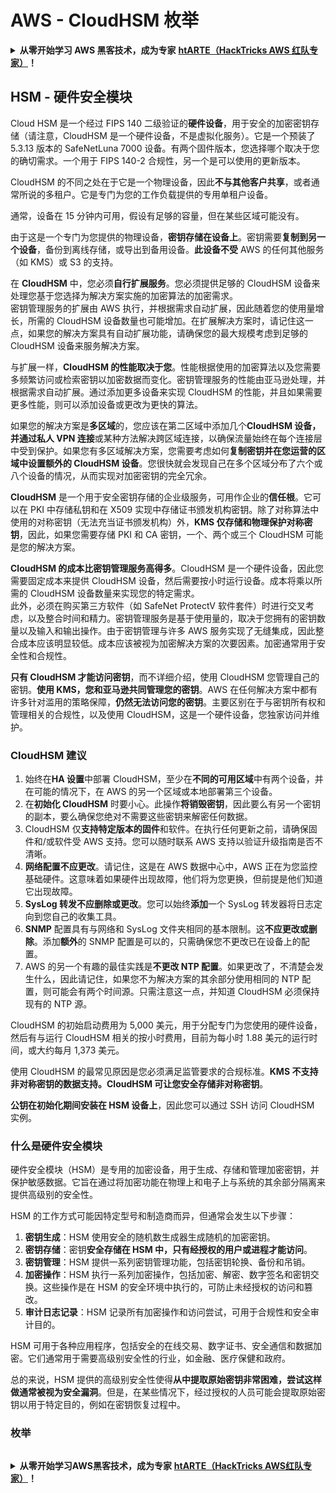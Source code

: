 # AWS - CloudHSM 枚举

<details>

<summary><strong>从零开始学习 AWS 黑客技术，成为专家</strong> <a href="https://training.hacktricks.xyz/courses/arte"><strong>htARTE（HackTricks AWS 红队专家）</strong></a><strong>！</strong></summary>

支持 HackTricks 的其他方式：

* 如果您想看到您的**公司在 HackTricks 中做广告**或**下载 PDF 版本的 HackTricks**，请查看[**订阅计划**](https://github.com/sponsors/carlospolop)！
* 获取[**官方 PEASS & HackTricks 商品**](https://peass.creator-spring.com)
* 探索[**PEASS 家族**](https://opensea.io/collection/the-peass-family)，我们的独家 [**NFTs**](https://opensea.io/collection/the-peass-family)
* **加入** 💬 [**Discord 群组**](https://discord.gg/hRep4RUj7f) 或 [**电报群组**](https://t.me/peass) 或 **关注**我们的 **Twitter** 🐦 [**@hacktricks_live**](https://twitter.com/hacktricks_live)**。**
* **通过向** [**HackTricks**](https://github.com/carlospolop/hacktricks) 和 [**HackTricks Cloud**](https://github.com/carlospolop/hacktricks-cloud) **github 仓库提交 PR** 来分享您的黑客技巧。

</details>

## HSM - 硬件安全模块

Cloud HSM 是一个经过 FIPS 140 二级验证的**硬件设备**，用于安全的加密密钥存储（请注意，CloudHSM 是一个硬件设备，不是虚拟化服务）。它是一个预装了 5.3.13 版本的 SafeNetLuna 7000 设备。有两个固件版本，您选择哪个取决于您的确切需求。一个用于 FIPS 140-2 合规性，另一个是可以使用的更新版本。

CloudHSM 的不同之处在于它是一个物理设备，因此**不与其他客户共享**，或者通常所说的多租户。它是专门为您的工作负载提供的专用单租户设备。

通常，设备在 15 分钟内可用，假设有足够的容量，但在某些区域可能没有。

由于这是一个专门为您提供的物理设备，**密钥存储在设备上**。密钥需要**复制到另一个设备**，备份到离线存储，或导出到备用设备。**此设备不受** AWS 的任何其他服务（如 KMS）或 S3 的支持。

在 **CloudHSM** 中，您必须**自行扩展服务**。您必须提供足够的 CloudHSM 设备来处理您基于您选择为解决方案实施的加密算法的加密需求。\
密钥管理服务的扩展由 AWS 执行，并根据需求自动扩展，因此随着您的使用量增长，所需的 CloudHSM 设备数量也可能增加。在扩展解决方案时，请记住这一点，如果您的解决方案具有自动扩展功能，请确保您的最大规模考虑到足够的 CloudHSM 设备来服务解决方案。

与扩展一样，**CloudHSM 的性能取决于您**。性能根据使用的加密算法以及您需要多频繁访问或检索密钥以加密数据而变化。密钥管理服务的性能由亚马逊处理，并根据需求自动扩展。通过添加更多设备来实现 CloudHSM 的性能，并且如果需要更多性能，则可以添加设备或更改为更快的算法。

如果您的解决方案是**多区域**的，您应该在第二区域中添加几个**CloudHSM 设备，并通过私人 VPN 连接**或某种方法解决跨区域连接，以确保流量始终在每个连接层中受到保护。如果您有多区域解决方案，您需要考虑如何**复制密钥并在您运营的区域中设置额外的 CloudHSM 设备**。您很快就会发现自己在多个区域分布了六个或八个设备的情况，从而实现对加密密钥的完全冗余。

**CloudHSM** 是一个用于安全密钥存储的企业级服务，可用作企业的**信任根**。它可以在 PKI 中存储私钥和在 X509 实现中存储证书颁发机构密钥。除了对称算法中使用的对称密钥（无法充当证书颁发机构）外，**KMS 仅存储和物理保护对称密钥**，因此，如果您需要存储 PKI 和 CA 密钥，一个、两个或三个 CloudHSM 可能是您的解决方案。

**CloudHSM 的成本比密钥管理服务高得多**。CloudHSM 是一个硬件设备，因此您需要固定成本来提供 CloudHSM 设备，然后需要按小时运行设备。成本将乘以所需的 CloudHSM 设备数量来实现您的特定需求。\
此外，必须在购买第三方软件（如 SafeNet ProtectV 软件套件）时进行交叉考虑，以及整合时间和精力。密钥管理服务是基于使用量的，取决于您拥有的密钥数量以及输入和输出操作。由于密钥管理与许多 AWS 服务实现了无缝集成，因此整合成本应该明显较低。成本应该被视为加密解决方案的次要因素。加密通常用于安全性和合规性。

**只有 CloudHSM 才能访问密钥**，而不详细介绍，使用 CloudHSM 您管理自己的密钥。**使用 KMS，您和亚马逊共同管理您的密钥**。AWS 在任何解决方案中都有许多针对滥用的策略保障，**仍然无法访问您的密钥**。主要区别在于与密钥所有权和管理相关的合规性，以及使用 CloudHSM，这是一个硬件设备，您独家访问并维护。

### CloudHSM 建议

1. 始终在**HA 设置**中部署 CloudHSM，至少在**不同的可用区域**中有两个设备，并在可能的情况下，在 AWS 的另一个区域或本地部署第三个设备。
2. 在**初始化 CloudHSM** 时要小心。此操作**将销毁密钥**，因此要么有另一个密钥的副本，要么确保您绝对不需要这些密钥来解密任何数据。
3. CloudHSM 仅**支持特定版本的固件**和软件。在执行任何更新之前，请确保固件和/或软件受 AWS 支持。您可以随时联系 AWS 支持以验证升级指南是否不清晰。
4. **网络配置不应更改**。请记住，这是在 AWS 数据中心中，AWS 正在为您监控基础硬件。这意味着如果硬件出现故障，他们将为您更换，但前提是他们知道它出现故障。
5. **SysLog 转发不应删除或更改**。您可以始终**添加**一个 SysLog 转发器将日志定向到您自己的收集工具。
6. **SNMP** 配置具有与网络和 SysLog 文件夹相同的基本限制。这**不应更改或删除**。添加**额外**的 SNMP 配置是可以的，只需确保您不更改已在设备上的配置。
7. AWS 的另一个有趣的最佳实践是**不更改 NTP 配置**。如果更改了，不清楚会发生什么，因此请记住，如果您不为解决方案的其余部分使用相同的 NTP 配置，则可能会有两个时间源。只需注意这一点，并知道 CloudHSM 必须保持现有的 NTP 源。

CloudHSM 的初始启动费用为 5,000 美元，用于分配专门为您使用的硬件设备，然后有与运行 CloudHSM 相关的按小时费用，目前为每小时 1.88 美元的运行时间，或大约每月 1,373 美元。

使用 CloudHSM 的最常见原因是您必须满足监管要求的合规标准。**KMS 不支持非对称密钥的数据支持。CloudHSM 可让您安全存储非对称密钥**。

**公钥在初始化期间安装在 HSM 设备上**，因此您可以通过 SSH 访问 CloudHSM 实例。

### 什么是硬件安全模块

硬件安全模块（HSM）是专用的加密设备，用于生成、存储和管理加密密钥，并保护敏感数据。它旨在通过将加密功能在物理上和电子上与系统的其余部分隔离来提供高级别的安全性。

HSM 的工作方式可能因特定型号和制造商而异，但通常会发生以下步骤：

1. **密钥生成**：HSM 使用安全的随机数生成器生成随机的加密密钥。
2. **密钥存储**：密钥**安全存储在 HSM 中，只有经授权的用户或进程才能访问**。
3. **密钥管理**：HSM 提供一系列密钥管理功能，包括密钥轮换、备份和吊销。
4. **加密操作**：HSM 执行一系列加密操作，包括加密、解密、数字签名和密钥交换。这些操作是在 HSM 的安全环境中执行的，可防止未经授权的访问和篡改。
5. **审计日志记录**：HSM 记录所有加密操作和访问尝试，可用于合规性和安全审计目的。

HSM 可用于各种应用程序，包括安全的在线交易、数字证书、安全通信和数据加密。它们通常用于需要高级别安全性的行业，如金融、医疗保健和政府。

总的来说，HSM 提供的高级别安全性使得**从中提取原始密钥非常困难，尝试这样做通常被视为安全漏洞**。但是，在某些情况下，经过授权的人员可能会提取原始密钥以用于特定目的，例如在密钥恢复过程中。

### 枚举
```
```
<details>

<summary><strong>从零开始学习AWS黑客技术，成为专家</strong> <a href="https://training.hacktricks.xyz/courses/arte"><strong>htARTE（HackTricks AWS红队专家）</strong></a><strong>！</strong></summary>

其他支持HackTricks的方式：

* 如果您想看到您的**公司在HackTricks中做广告**或**下载PDF格式的HackTricks**，请查看[**订阅计划**](https://github.com/sponsors/carlospolop)!
* 获取[**官方PEASS & HackTricks周边产品**](https://peass.creator-spring.com)
* 探索[**PEASS家族**](https://opensea.io/collection/the-peass-family)，我们的独家[**NFTs**](https://opensea.io/collection/the-peass-family)
* **加入** 💬 [**Discord群**](https://discord.gg/hRep4RUj7f) 或 [**电报群**](https://t.me/peass) 或 **关注**我们的**Twitter** 🐦 [**@hacktricks_live**](https://twitter.com/hacktricks_live)**。**
* 通过向[**HackTricks**](https://github.com/carlospolop/hacktricks)和[**HackTricks Cloud**](https://github.com/carlospolop/hacktricks-cloud) github仓库提交PR来分享您的黑客技巧。

</details>
